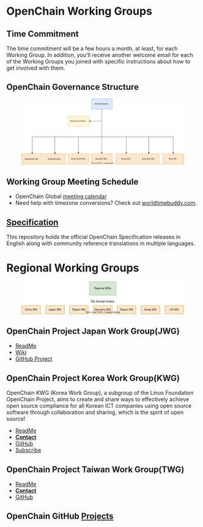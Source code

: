 # OpenChain Working Groups

## Time Commitment

The time commitment will be a few hours a month, at least, for each Working Group. In addition, you'll receive another welcome email for each of the Working Groups you joined with specific instructions about how to get involved with them.

## OpenChain Governance Structure

<figure>
	<img src="img/oc_wg.drawio.svg" alt="OpenChain Governance Structure">
	<figcaption></figcaption>
</figure>

## Working Group Meeting Schedule
 - OpenChain Global [meeting calendar](https://calendar.google.com/calendar/u/0/embed?src=c_08seb6095ofjtfr5fjb5tabgl4@group.calendar.google.com&ctz=Asia/Tokyo)<br>
 - Need help with timezone conversions? Check out [worldtimebuddy.com](https://www.worldtimebuddy.com/).<br>

## [Specification](https://github.com/OpenChain-Project/Specification)
This repository holds the official OpenChain Specification releases in English along with community reference translations in multiple languages.<br>


# Regional Working Groups

<figure>
	<img src="img/regional_wg.svg" alt="OpenChain Governance Structure">
	<figcaption></figcaption>
</figure>

## OpenChain Project Japan Work Group(JWG)<br>
 - [ReadMe](https://openchain-project.github.io/OpenChain-JWG/)<br>
 - [Wiki](https://wiki.linuxfoundation.org/openchain/openchain-japanese-working-group)<br>
 - [GitHub Project](https://github.com/OpenChain-Project/OpenChain-JWG/)<br>

## OpenChain Project Korea Work Group(KWG)<br>

OpenChain KWG (Korea Work Group), a subgroup of the Linux Foundation OpenChain Project, aims to create and share ways to effectively achieve open source compliance for all Korean ICT companies using open source software through collaboration and sharing, which is the spirit of open source! <br>

 - [ReadMe](https://github.com/OpenChain-Project/OpenChain-KWG/blob/master/README.md)<br>
 - **[Contact](https://openchain-project.github.io/OpenChain-KWG/about/contact/)**<br>
 - [GitHub](https://github.com/OpenChain-Project/OpenChain-KWG)<br>
 - [Subscribe](https://openchain-project.github.io/OpenChain-KWG/about/subscribe/)

## OpenChain Project Taiwan Work Group(TWG)<br>
 - [ReadMe](https://github.com/OpenChain-Project/OpenChain-TWG/blob/master/README.md)<br>
 - **[Contact](taiwan-wg+owner@lists.openchainproject.org)**<br>
 - [GitHub](https://github.com/OpenChain-Project/OpenChain-TWG)<br>

 ## OpenChain GitHub [Projects](https://github.com/OpenChain-Project)
 
